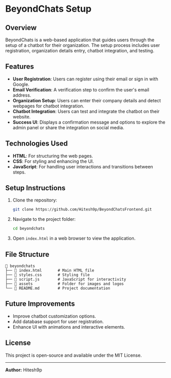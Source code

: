# BeyondChats Setup

## Overview
BeyondChats is a web-based application that guides users through the setup of a chatbot for their organization. The setup process includes user registration, organization details entry, chatbot integration, and testing.

## Features
- **User Registration**: Users can register using their email or sign in with Google.
- **Email Verification**: A verification step to confirm the user's email address.
- **Organization Setup**: Users can enter their company details and detect webpages for chatbot integration.
- **Chatbot Integration**: Users can test and integrate the chatbot on their website.
- **Success UI**: Displays a confirmation message and options to explore the admin panel or share the integration on social media.

## Technologies Used
- **HTML**: For structuring the web pages.
- **CSS**: For styling and enhancing the UI.
- **JavaScript**: For handling user interactions and transitions between steps.

## Setup Instructions
1. Clone the repository:
   ```sh
   git clone https://github.com/Hitesh9p/BeyondChatsFrontend.git
   ```
2. Navigate to the project folder:
   ```sh
   cd beyondchats
   ```
3. Open `index.html` in a web browser to view the application.

## File Structure
```
📂 beyondchats
├── 📄 index.html       # Main HTML file
├── 📄 styles.css       # Styling file
├── 📄 script.js        # JavaScript for interactivity
├── 📂 assets           # Folder for images and logos
└── 📄 README.md        # Project documentation
```

## Future Improvements
- Improve chatbot customization options.
- Add database support for user registration.
- Enhance UI with animations and interactive elements.

## License
This project is open-source and available under the MIT License.

---
**Author:** Hitesh9p

